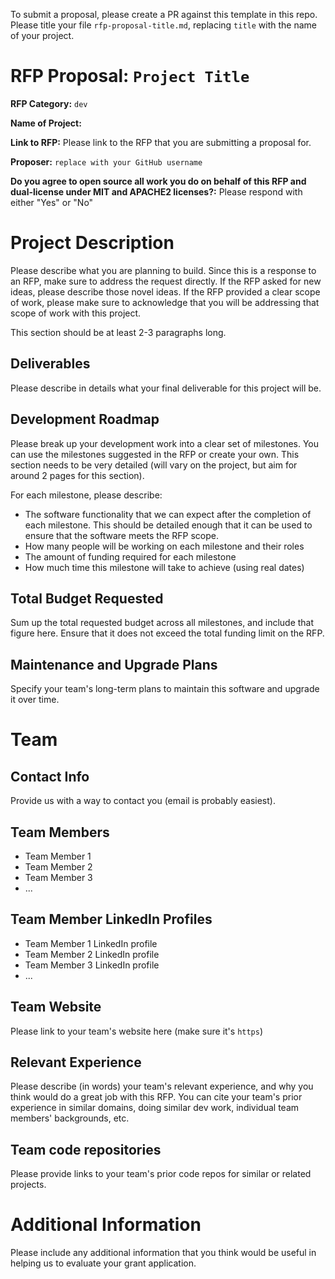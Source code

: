 To submit a proposal, please create a PR against this template in this repo. Please title your file `rfp-proposal-title.md`, replacing `title` with the name of your project.

# RFP Proposal: `Project Title`

**RFP Category:** `dev`

**Name of Project:**

**Link to RFP:** Please link to the RFP that you are submitting a proposal for.

**Proposer:** `replace with your GitHub username`

**Do you agree to open source all work you do on behalf of this RFP and dual-license under MIT and APACHE2 licenses?:** Please respond with either "Yes" or "No"

# Project Description

Please describe what you are planning to build. Since this is a response to an RFP, make sure to address the request directly. If the RFP asked for new ideas, please describe those novel ideas. If the RFP provided a clear scope of work, please make sure to acknowledge that you will be addressing that scope of work with this project.

This section should be at least 2-3 paragraphs long.

## Deliverables

Please describe in details what your final deliverable for this project will be.

## Development Roadmap

Please break up your development work into a clear set of milestones. You can use the milestones suggested in the RFP or create your own. This section needs to be very detailed (will vary on the project, but aim for around 2 pages for this section).

For each milestone, please describe:
- The software functionality that we can expect after the completion of each milestone. This should be detailed enough that it can be used to ensure that the software meets the RFP scope.
- How many people will be working on each milestone and their roles
- The amount of funding required for each milestone
- How much time this milestone will take to achieve (using real dates)

## Total Budget Requested

Sum up the total requested budget across all milestones, and include that figure here. Ensure that it does not exceed the total funding limit on the RFP.

## Maintenance and Upgrade Plans

Specify your team's long-term plans to maintain this software and upgrade it over time.

# Team

## Contact Info

Provide us with a way to contact you (email is probably easiest).

## Team Members

- Team Member 1
- Team Member 2
- Team Member 3
- ...

## Team Member LinkedIn Profiles

- Team Member 1 LinkedIn profile
- Team Member 2 LinkedIn profile
- Team Member 3 LinkedIn profile
- ...

## Team Website

Please link to your team's website here (make sure it's `https`)

## Relevant Experience

Please describe (in words) your team's relevant experience, and why you think would do a great job with this RFP. You can cite your team's prior experience in similar domains, doing similar dev work, individual team members' backgrounds, etc.

## Team code repositories

Please provide links to your team's prior code repos for similar or related projects.

# Additional Information

Please include any additional information that you think would be useful in helping us to evaluate your grant application.
